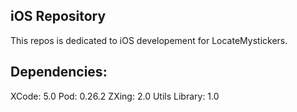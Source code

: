 iOS Repository
----------------------------
This repos is dedicated to iOS developement for LocateMystickers.

Dependencies:
----------------------------
XCode: 5.0
Pod: 0.26.2
ZXing: 2.0
Utils Library: 1.0